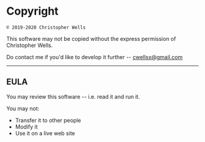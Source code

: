 # Copyright

    © 2019-2020 Christopher Wells

This software may not be copied without the express permission of Christopher Wells.

Do contact me if you'd like to develop it further --
cwellsx@gmail.com

---

## EULA

You may review this software -- i.e. read it and run it.

You may not:

- Transfer it to other people
- Modify it
- Use it on a live web site